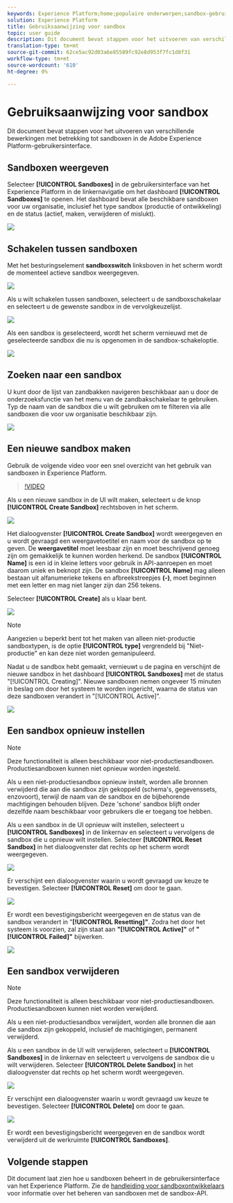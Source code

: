 ```yaml
---
keywords: Experience Platform;home;populaire onderwerpen;sandbox-gebruikershandleiding;sandbox-hulplijn
solution: Experience Platform
title: Gebruiksaanwijzing voor sandbox
topic: user guide
description: Dit document bevat stappen voor het uitvoeren van verschillende bewerkingen met betrekking tot sandboxen in de Adobe Experience Platform-gebruikersinterface.
translation-type: tm+mt
source-git-commit: 62ce5ac92d03a6e85589fc92e8d953f7fc1d8f31
workflow-type: tm+mt
source-wordcount: '610'
ht-degree: 0%

---
```



# Gebruiksaanwijzing voor sandbox

Dit document bevat stappen voor het uitvoeren van verschillende bewerkingen met betrekking tot sandboxen in de Adobe Experience Platform-gebruikersinterface.

## Sandboxen weergeven

Selecteer **[!UICONTROL Sandboxes]** in de gebruikersinterface van het Experience Platform in de linkernavigatie om het dashboard **[!UICONTROL Sandboxes]** te openen. Het dashboard bevat alle beschikbare sandboxen voor uw organisatie, inclusief het type sandbox (productie of ontwikkeling) en de status (actief, maken, verwijderen of mislukt).

![](../images/ui/view-sandboxes.png)

## Schakelen tussen sandboxen

Met het besturingselement **sandboxswitch** linksboven in het scherm wordt de momenteel actieve sandbox weergegeven.

![](../images/ui/sandbox-switcher.png)

Als u wilt schakelen tussen sandboxen, selecteert u de sandboxschakelaar en selecteert u de gewenste sandbox in de vervolgkeuzelijst.

![](../images/ui/switcher-menu.png)

Als een sandbox is geselecteerd, wordt het scherm vernieuwd met de geselecteerde sandbox die nu is opgenomen in de sandbox-schakeloptie.

![](../images/ui/switched.png)

## Zoeken naar een sandbox

U kunt door de lijst van zandbakken navigeren beschikbaar aan u door de onderzoeksfunctie van het menu van de zandbakschakelaar te gebruiken. Typ de naam van de sandbox die u wilt gebruiken om te filteren via alle sandboxen die voor uw organisatie beschikbaar zijn.

![](../images/ui/sandbox-search.png)

## Een nieuwe sandbox maken

Gebruik de volgende video voor een snel overzicht van het gebruik van sandboxen in Experience Platform.

>[!VIDEO](https://video.tv.adobe.com/v/29838/?quality=12&learn=on)

Als u een nieuwe sandbox in de UI wilt maken, selecteert u de knop **[!UICONTROL Create Sandbox]** rechtsboven in het scherm.

![](../images/ui/create-sandbox.png)

Het dialoogvenster **[!UICONTROL Create Sandbox]** wordt weergegeven en u wordt gevraagd een weergavetoetitel en naam voor de sandbox op te geven. De **weergavetitel** moet leesbaar zijn en moet beschrijvend genoeg zijn om gemakkelijk te kunnen worden herkend. De sandbox **[!UICONTROL Name]** is een id in kleine letters voor gebruik in API-aanroepen en moet daarom uniek en beknopt zijn. De sandbox **[!UICONTROL Name]** mag alleen bestaan uit alfanumerieke tekens en afbreekstreepjes **(-)**, moet beginnen met een letter en mag niet langer zijn dan 256 tekens.

Selecteer **[!UICONTROL Create]** als u klaar bent.

![](../images/ui/create-dialog.png)

>[!NOTE]
>
>Aangezien u beperkt bent tot het maken van alleen niet-productie sandboxtypen, is de optie **[!UICONTROL type]** vergrendeld bij &quot;Niet-productie&quot; en kan deze niet worden gemanipuleerd.

Nadat u de sandbox hebt gemaakt, vernieuwt u de pagina en verschijnt de nieuwe sandbox in het dashboard **[!UICONTROL Sandboxes]** met de status &quot;[!UICONTROL Creating]&quot;. Nieuwe sandboxen nemen ongeveer 15 minuten in beslag om door het systeem te worden ingericht, waarna de status van deze sandboxen verandert in &quot;[!UICONTROL Active]&quot;.

![](../images/ui/creating.png)

## Een sandbox opnieuw instellen

>[!NOTE]
>
>Deze functionaliteit is alleen beschikbaar voor niet-productiesandboxen. Productiesandboxen kunnen niet opnieuw worden ingesteld.

Als u een niet-productiesandbox opnieuw instelt, worden alle bronnen verwijderd die aan die sandbox zijn gekoppeld (schema&#39;s, gegevenssets, enzovoort), terwijl de naam van de sandbox en de bijbehorende machtigingen behouden blijven. Deze &#39;schone&#39; sandbox blijft onder dezelfde naam beschikbaar voor gebruikers die er toegang toe hebben.

Als u een sandbox in de UI opnieuw wilt instellen, selecteert u **[!UICONTROL Sandboxes]** in de linkernav en selecteert u vervolgens de sandbox die u opnieuw wilt instellen. Selecteer **[!UICONTROL Reset Sandbox]** in het dialoogvenster dat rechts op het scherm wordt weergegeven.

![](../images/ui/reset-sandbox.png)

Er verschijnt een dialoogvenster waarin u wordt gevraagd uw keuze te bevestigen. Selecteer **[!UICONTROL Reset]** om door te gaan.

![](../images/ui/reset-confirm.png)

Er wordt een bevestigingsbericht weergegeven en de status van de sandbox verandert in &quot;**[!UICONTROL Resetting]&quot;**. Zodra het door het systeem is voorzien, zal zijn staat aan **&quot;[!UICONTROL Active]&quot;** of **&quot;[!UICONTROL Failed]&quot;** bijwerken.

![](../images/ui/resetting.png)

## Een sandbox verwijderen

>[!NOTE]
>
>Deze functionaliteit is alleen beschikbaar voor niet-productiesandboxen. Productiesandboxen kunnen niet worden verwijderd.

Als u een niet-productiesandbox verwijdert, worden alle bronnen die aan die sandbox zijn gekoppeld, inclusief de machtigingen, permanent verwijderd.

Als u een sandbox in de UI wilt verwijderen, selecteert u **[!UICONTROL Sandboxes]** in de linkernav en selecteert u vervolgens de sandbox die u wilt verwijderen. Selecteer **[!UICONTROL Delete Sandbox]** in het dialoogvenster dat rechts op het scherm wordt weergegeven.

![](../images/ui/delete-sandbox.png)

Er verschijnt een dialoogvenster waarin u wordt gevraagd uw keuze te bevestigen. Selecteer **[!UICONTROL Delete]** om door te gaan.

![](../images/ui/delete-confirm.png)

Er wordt een bevestigingsbericht weergegeven en de sandbox wordt verwijderd uit de werkruimte **[!UICONTROL Sandboxes]**.

## Volgende stappen

Dit document laat zien hoe u sandboxen beheert in de gebruikersinterface van het Experience Platform. Zie de [handleiding voor sandboxontwikkelaars](../api/getting-started.md) voor informatie over het beheren van sandboxen met de sandbox-API.